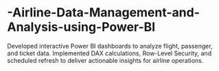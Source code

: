 # -Airline-Data-Management-and-Analysis-using-Power-BI
Developed interactive Power BI dashboards to analyze flight, passenger, and ticket data. Implemented DAX calculations, Row-Level Security, and scheduled refresh to deliver actionable insights for airline operations.
